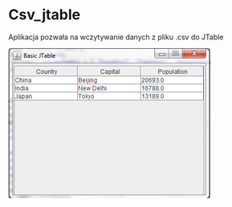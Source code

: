 # Csv_jtable

Aplikacja pozwała na wczytywanie danych z pliku .csv do JTable

![okno aplikacji](https://github.com/YanaGlance/Csv_jtable/blob/master/jtable.png)

